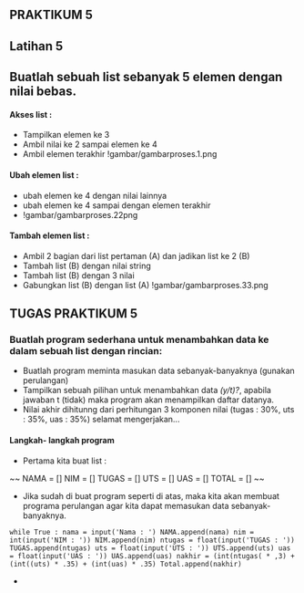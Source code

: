 ## PRAKTIKUM 5
## Latihan 5
## Buatlah sebuah list sebanyak 5 elemen dengan nilai bebas.

#### Akses list :
- Tampilkan elemen ke 3
- Ambil nilai ke 2 sampai elemen ke 4
- Ambil elemen terakhir
!gambar/gambarproses.1.png
#### Ubah elemen list :
- ubah elemen ke 4 dengan nilai lainnya
- ubah elemen ke 4 sampai dengan elemen terakhir
- !gambar/gambarproses.22png
#### Tambah elemen list :
- Ambil 2 bagian dari list pertaman (A) dan jadikan list ke 2 (B)
- Tambah list (B) dengan nilai string
- Tambah list (B) dengan 3 nilai
- Gabungkan list (B) dengan list (A)
!gambar/gambarproses.33.png

## TUGAS PRAKTIKUM 5
### Buatlah program sederhana untuk menambahkan data ke dalam sebuah list dengan rincian:
- Buatlah program meminta masukan data sebanyak-banyaknya (gunakan perulangan)
- Tampilkan sebuah pilihan untuk menambahkan data *(y/t)?*, apabila jawaban t (tidak) maka program akan menampilkan daftar datanya.
- Nilai akhir dihitunng dari perhitungan 3 komponen nilai (tugas : 30%, uts : 35%, uas : 35%)
selamat mengerjakan...

#### Langkah- langkah program
- Pertama kita buat list :

~~
NAMA  = []
NIM   = []
TUGAS = []
UTS   = []
UAS   = []
TOTAL = []
~~

- Jika sudah di buat program seperti di atas, maka kita akan membuat programa perulangan agar kita dapat memasukan data sebanyak-banyaknya.

``
while True :
     nama = input('Nama : ')
     NAMA.append(nama)
     nim = int(input('NIM : '))
     NIM.append(nim)
     ntugas = float(input('TUGAS : '))
     TUGAS.append(ntugas)
     uts = float(input('UTS : '))
     UTS.append(uts)
     uas = float(input('UAS : '))
     UAS.append(uas)
     nakhir = (int(ntugas( * ,3) + (int((uts) * .35) + (int(uas) * .35)
     Total.append(nakhir)
``

- 
     
